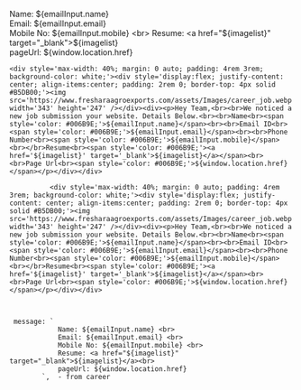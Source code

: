  Name: ${emailInput.name} <br> 
    Email: ${emailInput.email} <br> 
    Mobile No: ${emailInput.mobile} <br> 
    Resume: <a href="${imagelist}" target="_blank">${imagelist}</a><br>
    pageUrl: ${window.location.href} 

    <div style='max-width: 40%; margin: 0 auto; padding: 4rem 3rem; background-color: white;'><div style='display:flex; justify-content: center; align-items:center; padding: 2rem 0; border-top: 4px solid #B5DB00;'><img src='https://www.fresharaagroexports.com/assets/Images/career_job.webp' width='343' height='247' /></div><div><p>Hey Team,<br><br>We noticed a new job submission your website. Details Below.<br><br>Name<br><span style='color: #006B9E;'>${emailInput.name}</span><br><br>Email ID<br><span style='color: #006B9E;'>${emailInput.email}</span><br><br>Phone Number<br><span style='color: #006B9E;'>${emailInput.mobile}</span><br></br>Resume<br><span style='color: #006B9E;'><a href='${imagelist}' target='_blank'>${imagelist}</a></span><br><br>Page Url<br><span style='color: #006B9E;'>${window.location.href}</span></p></div></div>

              <div style='max-width: 40%; margin: 0 auto; padding: 4rem 3rem; background-color: white;'><div style='display:flex; justify-content: center; align-items:center; padding: 2rem 0; border-top: 4px solid #B5DB00;'><img src='https://www.fresharaagroexports.com/assets/Images/career_job.webp' width='343' height='247' /></div><div><p>Hey Team,<br><br>We noticed a new job submission your website. Details Below.<br><br>Name<br><span style='color: #006B9E;'>${emailInput.name}</span><br><br>Email ID<br><span style='color: #006B9E;'>${emailInput.email}</span><br><br>Phone Number<br><span style='color: #006B9E;'>${emailInput.mobile}</span><br></br>Resume<br><span style='color: #006B9E;'><a href='${imagelist}' target='_blank'>${imagelist}</a></span><br><br>Page Url<br><span style='color: #006B9E;'>${window.location.href}</span></p></div></div>  



     message: `
                Name: ${emailInput.name} <br> 
                Email: ${emailInput.email} <br> 
                Mobile No: ${emailInput.mobile} <br> 
                Resume: <a href="${imagelist}" target="_blank">${imagelist}</a><br>
                pageUrl: ${window.location.href} 
            `,  - from career